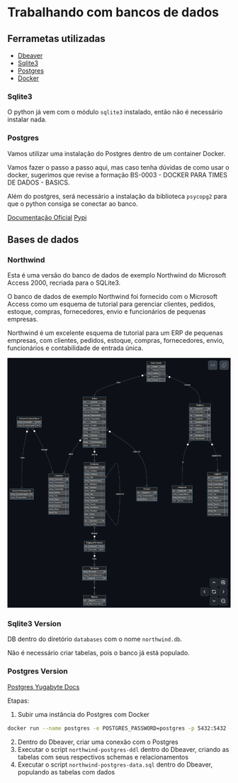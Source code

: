 # Trabalhando com bancos de dados

## Ferrametas utilizadas

- [Dbeaver](https://dbeaver.io/)
- [Sqlite3](https://www.sqlite.org/index.html)
- [Postgres](https://www.postgresql.org/)
- [Docker](https://www.docker.com/)

### Sqlite3

O python já vem com o módulo `sqlite3` instalado, então não é necessário instalar nada.

### Postgres

Vamos utilizar uma instalação do Postgres dentro de um container Docker. 

Vamos fazer o passo a passo aqui, mas caso tenha dúvidas de como usar o docker, sugerimos que revise a formação BS-0003 - DOCKER PARA TIMES DE DADOS - BASICS.

Além do postgres, será necessário a instalação da biblioteca `psycopg2` para que o python consiga se conectar ao banco.

[Documentação Oficial](https://www.psycopg.org/docs/)
[Pypi](https://pypi.org/project/psycopg2/)

## Bases de dados

### Northwind

Esta é uma versão do banco de dados de exemplo Northwind do Microsoft Access 2000, recriada para o SQLite3.

O banco de dados de exemplo Northwind foi fornecido com o Microsoft Access como um esquema de tutorial para gerenciar clientes, pedidos, estoque, compras, fornecedores, envio e funcionários de pequenas empresas. 

Northwind é um excelente esquema de tutorial para um ERP de pequenas empresas, com clientes, pedidos, estoque, compras, fornecedores, envio, funcionários e contabilidade de entrada única.

![Schema](./databases/northwind-er-diagram.png)

### Sqlite3 Version

DB dentro do diretório `databases` com o nome `northwind.db`. 

Não é necessário criar tabelas, pois o banco já está populado.

### Postgres Version

[Postgres Yugabyte Docs](https://docs.yugabyte.com/preview/sample-data/northwind/)

Etapas:

1. Subir uma instância do Postgres com Docker

```bash
docker run --name postgres -e POSTGRES_PASSWORD=postgres -p 5432:5432 -d postgres
```

2. Dentro do Dbeaver, criar uma conexão com o Postgres
3. Executar o script `northwind-postgres-ddl` dentro do Dbeaver, criando as tabelas com seus respectivos schemas e relacionamentos
4. Executar o script `northwind-postgres-data.sql` dentro do Dbeaver, populando as tabelas com dados

